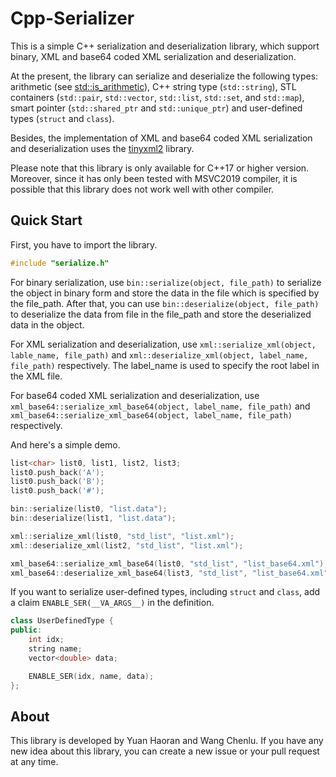 # Cpp-Serializer

This is a simple C++ serialization and deserialization library, which support binary, XML and base64 coded XML serialization and deserialization. 

At the present, the library can serialize and deserialize the following types: arithmetic (see [std::is_arithmetic](https://en.cppreference.com/w/cpp/types/is_arithmetic)), C++ string type (`std::string`), STL containers (`std::pair`, `std::vector`, `std::list`, `std::set`, and `std::map`), smart pointer (`std::shared_ptr` and `std::unique_ptr`) and user-defined types (`struct` and `class`).

Besides, the implementation of XML and base64 coded XML serialization and deserialization uses the [tinyxml2](https://github.com/leethomason/tinyxml2) library.

Please note that this library is only available for C++17 or higher version. Moreover, since it has only been tested with MSVC2019 compiler, it is possible that this library does not work well with other compiler.

## Quick Start

First, you have to import the library.

```c++
#include "serialize.h"
```

For binary serialization, use `bin::serialize(object, file_path)` to serialize the object in binary form and store the data in the file which is specified by the file_path. After that, you can use `bin::deserialize(object, file_path)` to deserialize the data from file in the file_path and store the deserialized data in the object. 

For XML serialization and deserialization, use `xml::serialize_xml(object, lable_name, file_path)` and `xml::deserialize_xml(object, label_name, file_path)` respectively. The label_name is used to specify the root label in the XML file.

For base64 coded XML serialization and deserialization, use `xml_base64::serialize_xml_base64(object, label_name, file_path)` and `xml_base64::serialize_xml_base64(object, label_name, file_path)` respectively.

And here's a simple demo.

```c++
list<char> list0, list1, list2, list3;
list0.push_back('A');
list0.push_back('B');
list0.push_back('#');

bin::serialize(list0, "list.data");
bin::deserialize(list1, "list.data");

xml::serialize_xml(list0, "std_list", "list.xml");
xml::deserialize_xml(list2, "std_list", "list.xml");

xml_base64::serialize_xml_base64(list0, "std_list", "list_base64.xml");
xml_base64::deserialize_xml_base64(list3, "std_list", "list_base64.xml");
```

If you want to serialize user-defined types, including `struct` and `class`, add a claim `ENABLE_SER(__VA_ARGS__)` in the definition.

```c++
class UserDefinedType {
public:
    int idx;
	string name;
	vector<double> data;

	ENABLE_SER(idx, name, data);
};
```

## About

This library is developed by Yuan Haoran and Wang Chenlu. If you have any new idea about this library, you can create a new issue or  your pull request at any time.